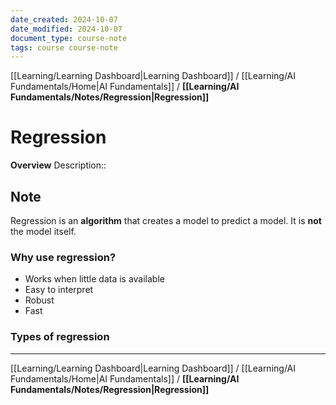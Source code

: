 ```yaml
---
date_created: 2024-10-07
date_modified: 2024-10-07
document_type: course-note
tags: course course-note
---
```

[[Learning/Learning Dashboard|Learning Dashboard]] / [[Learning/AI Fundamentals/Home|AI Fundamentals]] / **[[Learning/AI Fundamentals/Notes/Regression|Regression]]**
# Regression
**Overview**
Description:: 

## Note

Regression is an **algorithm** that creates a model to predict a model. It is **not** the model itself.

### Why use regression?

- Works when little data is available
- Easy to interpret
- Robust
- Fast

### Types of regression


---
[[Learning/Learning Dashboard|Learning Dashboard]] / [[Learning/AI Fundamentals/Home|AI Fundamentals]] / **[[Learning/AI Fundamentals/Notes/Regression|Regression]]**